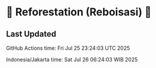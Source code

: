 
# 🌳 Reforestation (Reboisasi) 🌲

## Last Updated

GitHub Actions time: Fri Jul 25 23:24:03 UTC 2025

Indonesia/Jakarta time: Sat Jul 26 06:24:03 WIB 2025
